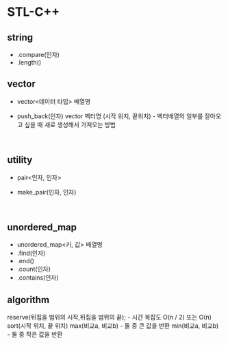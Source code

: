 # STL-C++

## string
- .compare(인자)
- .length()

## vector
- vector<데이터 타입> 배열명
- push_back(인자)
vector<int> 벡터명 (시작 위치, 끝위치) - 벡터배열의 일부를 잘아오고 싶을 때 새로 생성해서 가져오는 방법

  <br>

## utility
- pair<인자, 인자>
- make_pair(인자, 인자)

  <br>

## unordered_map
- unordered_map<키, 값> 배열명
- .find(인자)
- .end()
- .count(인자)
- .contains(인자)

## algorithm

reserve(뒤집을 범위의 시작,뒤집을 범위의 끝); - 시간 복잡도 O(n / 2) 또는 O(n)
sort(시작 위치, 끝 위치)
max(비교a, 비교b) - 둘 중 큰 값을 반환
min(비교a, 비교b) - 둘 중 작은 값을 반환

